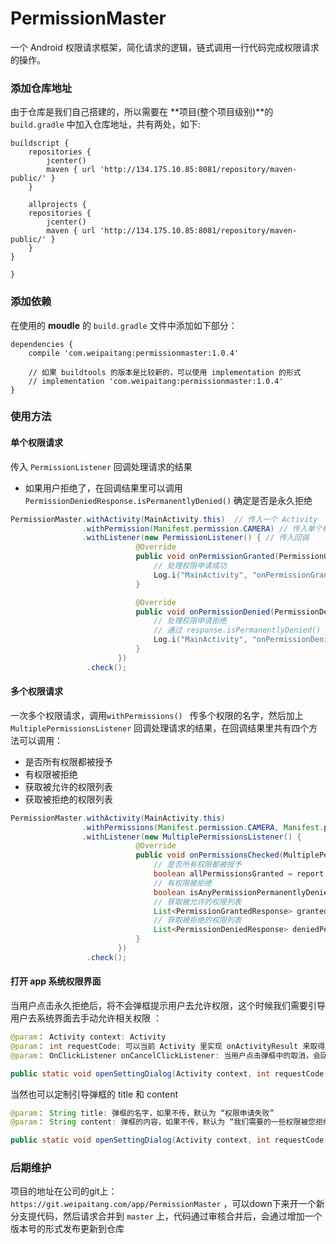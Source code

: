 # PermissionMaster
一个 Android 权限请求框架，简化请求的逻辑，链式调用一行代码完成权限请求的操作。

### 添加仓库地址

由于仓库是我们自己搭建的，所以需要在 **项目(整个项目级别)**的 `build.gradle` 中加入仓库地址，共有两处，如下:

```
buildscript {
    repositories {
        jcenter()
        maven { url 'http://134.175.10.85:8081/repository/maven-public/' }
    }
    
    allprojects {
    repositories {
        jcenter()
        maven { url 'http://134.175.10.85:8081/repository/maven-public/' }
    }
}

}
```

### 添加依赖

在使用的 **moudle** 的 `build.gradle` 文件中添加如下部分：

```
dependencies {
    compile 'com.weipaitang:permissionmaster:1.0.4'
    
    // 如果 buildtools 的版本是比较新的，可以使用 implementation 的形式
    // implementation 'com.weipaitang:permissionmaster:1.0.4'
}
```

### 使用方法

#### 单个权限请求

传入 `PermissionListener` 回调处理请求的结果

+ 如果用户拒绝了，在回调结果里可以调用 `PermissionDeniedResponse.isPermanentlyDenied()` 确定是否是永久拒绝

```java
PermissionMaster.withActivity(MainActivity.this)  // 传入一个 Activity
                .withPermission(Manifest.permission.CAMERA) // 传入单个权限名称
                .withListener(new PermissionListener() { // 传入回调
                            @Override
                            public void onPermissionGranted(PermissionGrantedResponse 							  	response) {
                                // 处理权限申请成功
                                Log.i("MainActivity", "onPermissionGranted：" + response.getPermissionName());
                            }

                            @Override
                            public void onPermissionDenied(PermissionDeniedResponse 								response) {
                                // 处理权限申请拒绝
                                // 通过 response.isPermanentlyDenied() 可以判断是否永久拒绝
                                Log.i("MainActivity", "onPermissionDenied:" + response.isPermanentlyDenied());
                            }
                        })
                 .check();
```

#### 多个权限请求

一次多个权限请求，调用`withPermissions() ` 传多个权限的名字，然后加上 `MultiplePermissionsListener`  回调处理请求的结果，在回调结果里共有四个方法可以调用：

+ 是否所有权限都被授予
+ 有权限被拒绝
+ 获取被允许的权限列表
+ 获取被拒绝的权限列表

```java
PermissionMaster.withActivity(MainActivity.this)
                .withPermissions(Manifest.permission.CAMERA, Manifest.permission.READ_CONTACTS, Manifest.permission.RECORD_AUDIO)
                .withListener(new MultiplePermissionsListener() {
                            @Override
                            public void onPermissionsChecked(MultiplePermissionsReport report) {
                                // 是否所有权限都被授予
                                boolean allPermissionsGranted = report.areAllPermissionsGranted();
                                // 有权限被拒绝
                                boolean isAnyPermissionPermanentlyDenied = report.isAnyPermissionPermanentlyDenied();
                                // 获取被允许的权限列表
                                List<PermissionGrantedResponse> grantedPermissionResponses = report.getGrantedPermissionResponses();
                                // 获取被拒绝的权限列表
                                List<PermissionDeniedResponse> deniedPermissionResponses = report.getDeniedPermissionResponses();
                            }
                        })
                 .check();
```

#### 打开 app 系统权限界面

当用户点击永久拒绝后，将不会弹框提示用户去允许权限，这个时候我们需要引导用户去系统界面去手动允许相关权限 ：

```java
@param： Activity context: Activity
@param： int requestCode: 可以当前 Activity 里实现 onActivityResult 来取得用户操作结果
@param： OnClickListener onCancelClickListener: 当用户点击弹框中的取消，会回调这个 listener

public static void openSettingDialog(Activity context, int requestCode, OnClickListener onCancelClickListener)
```

当然也可以定制引导弹框的 title 和 content

```java
@param： String title: 弹框的名字，如果不传，默认为 “权限申请失败”
@param： String content: 弹框的内容，如果不传，默认为 “我们需要的一些权限被您拒绝或者系统发生错误申请失败，请您到设置页面手动授权，否则功能无法正常使用!”

public static void openSettingDialog(Activity context, int requestCode, String title, String content, OnClickListener onCancelClickListener)
```

### 后期维护

项目的地址在公司的git上： `https://git.weipaitang.com/app/PermissionMaster` ，可以down下来开一个新分支提代码，然后请求合并到 `master` 上，代码通过审核合并后，会通过增加一个版本号的形式发布更新到仓库